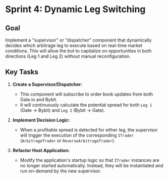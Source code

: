 # Sprint 4: Dynamic Leg Switching

## Goal
Implement a "supervisor" or "dispatcher" component that dynamically decides which arbitrage leg to execute based on real-time market conditions. This will allow the bot to capitalize on opportunities in both directions (Leg 1 and Leg 2) without manual reconfiguration.

## Key Tasks
1.  **Create a Supervisor/Dispatcher:**
    - This component will subscribe to order book updates from both Gate.io and Bybit.
    - It will continuously calculate the potential spread for both `Leg 1` (Gate -> Bybit) and `Leg 2` (Bybit -> Gate).

2.  **Implement Decision Logic:**
    - When a profitable spread is detected for either leg, the supervisor will trigger the execution of the corresponding `ITrader` (`ArbitrageTrader` or `ReverseArbitrageTrader`).

3.  **Refactor Host Application:**
    - Modify the application's startup logic so that `ITrader` instances are no longer started automatically. Instead, they will be instantiated and run on-demand by the new supervisor.